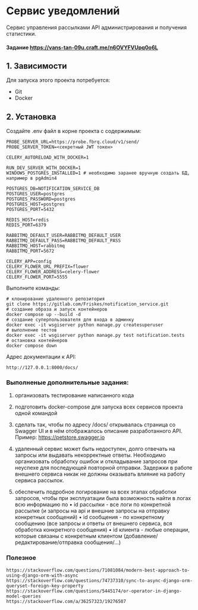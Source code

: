 # Сервис уведомлений
Сервис управления рассылками API администрирования и получения статистики.

#### Задание https://vans-tan-09u.craft.me/n6OVYFVUpq0o6L

## 1. Зависимости
Для запуска этого проекта потребуется:
- Git
- Docker

## 2. Установка
Создайте .env файл в корне проекта с содержимым:
```shell script
PROBE_SERVER_URL=https://probe.fbrq.cloud/v1/send/
PROBE_SERVER_TOKEN=<секретный JWT токен>

CELERY_AUTORELOAD_WITH_DOCKER=1

RUN_DEV_SERVER_WITH_DOCKER=1
WINDOWS_POSTGRES_INSTALLED=1 # необходимо заранее вручную создать БД, например в pgAdmin4

POSTGRES_DB=NOTIFICATION_SERVICE_DB
POSTGRES_USER=postgres
POSTGRES_PASSWORD=postgres
POSTGRES_HOST=postgres
POSTGRES_PORT=5432

REDIS_HOST=redis
REDIS_PORT=6379

RABBITMQ_DEFAULT_USER=RABBITMQ_DEFAULT_USER
RABBITMQ_DEFAULT_PASS=RABBITMQ_DEFAULT_PASS
RABBITMQ_HOST=rabbitmq
RABBITMQ_PORT=5672

CELERY_APP=config
CELERY_FLOWER_URL_PREFIX=flower
CELERY_FLOWER_ADDRESS=celery-flower
CELERY_FLOWER_PORT=5555
```

Выполните команды:
```shell script
# клонирование удаленного репозитория
git clone https://gitlab.com/Friskes/notification_service.git
# создание образа и запуск контейнеров
docker compose up --build -d
# создание суперпользователя для входа в админку
docker exec -it wsgiserver python manage.py createsuperuser
# выполнение тестов
docker exec -it wsgiserver python manage.py test notification.tests
# остановка контейнеров
docker compose down
```

Адрес документации к API:
```
http://127.0.0.1:8000/docs/
```

### Выполненые дополнительные задания:
1. организовать тестирование написанного кода

3. подготовить docker-compose для запуска всех сервисов проекта одной командой

5. сделать так, чтобы по адресу /docs/ открывалась страница со Swagger UI и в нём отображалось описание разработанного API. Пример: https://petstore.swagger.io

9. удаленный сервис может быть недоступен, долго отвечать на запросы или выдавать некорректные ответы. Необходимо организовать обработку ошибок и откладывание запросов при неуспехе для последующей повторной отправки. Задержки в работе внешнего сервиса никак не должны оказывать влияние на работу сервиса рассылок.

12. обеспечить подробное логирование на всех этапах обработки запросов, чтобы при эксплуатации была возможность найти в логах всю информацию по
• id рассылки - все логи по конкретной рассылке (и запросы на api и внешние запросы на отправку конкретных сообщений)
• id сообщения - по конкретному сообщению (все запросы и ответы от внешнего сервиса, вся обработка конкретного сообщения)
• id клиента - любые операции, которые связаны с конкретным клиентом (добавление/редактирование/отправка сообщения/…)

### Полезное
```
https://stackoverflow.com/questions/71081084/modern-best-approach-to-using-django-orm-with-async
https://stackoverflow.com/questions/74737310/sync-to-async-django-orm-queryset-foreign-key-property
https://stackoverflow.com/questions/5445174/or-operator-in-django-model-queries
https://stackoverflow.com/a/36257323/19276507
```
